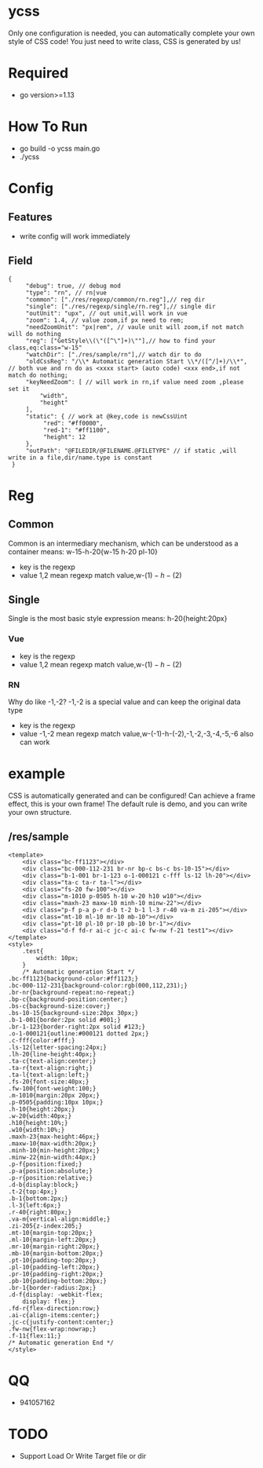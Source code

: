 # ycss
Only one configuration is needed, you can automatically complete your own style of CSS code!
You just need to write class, CSS is generated by us!
# Required
* go version>=1.13
# How To Run
* go build -o ycss main.go
* ./ycss
# Config
## Features
* write config will work immediately
## Field
    {
         "debug": true, // debug mod
         "type": "rn", // rn|vue
         "common": ["./res/regexp/common/rn.reg"],// reg dir
         "single": ["./res/regexp/single/rn.reg"],// single dir
         "outUnit": "upx", // out unit,will work in vue
         "zoom": 1.4, // value zoom,if px need to rem;
         "needZoomUnit": "px|rem", // vaule unit will zoom,if not match will do nothing 
         "reg": ["GetStyle\\(\"([^\"]+)\""],// how to find your class,eq:class="w-15"
         "watchDir": ["./res/sample/rn"],// watch dir to do
         "oldCssReg": "/\\* Automatic generation Start \\*/([^/]+)/\\*", // both vue and rn do as <xxxx start> (auto code) <xxx end>,if not match do nothing;
         "keyNeedZoom": [ // will work in rn,if value need zoom ,please set it
             "width",
             "height"
         ],
         "static": { // work at @key,code is newCssUint
              "red": "#ff0000",
              "red-1": "#ff1100",
              "height": 12
         },
         "outPath": "@FILEDIR/@FILENAME.@FILETYPE" // if static ,will write in a file,dir/name.type is constant
     }
# Reg
## Common
Common is an intermediary mechanism, which can be understood as a container
means:
  w-15-h-20{w-15 h-20 pl-10}
* key is the regexp
* value $1,$2 mean regexp match value,w-($1)-h-($2)
## Single
Single is the most basic style expression
means:
   h-20{height:20px}
### Vue
* key is the regexp
* value $1,$2 mean regexp match value,w-($1)-h-($2)
### RN
Why do like -1,-2?
-1,-2 is a special value and can keep the original data type
* key is the regexp
* value -1,-2 mean regexp match value,w-(-1)-h-(-2),-1,-2,-3,-4,-5,-6 also can work
# example
CSS is automatically generated and can be configured! Can achieve a frame effect, this is your own frame!
The default rule is demo, and you can write your own structure.
## /res/sample
    <template>
        <div class="bc-ff1123"></div>
        <div class="bc-000-112-231 br-nr bp-c bs-c bs-10-15"></div>
        <div class="b-1-001 br-1-123 o-1-000121 c-fff ls-12 lh-20"></div>
        <div class="ta-c ta-r ta-l"></div>
        <div class="fs-20 fw-100"></div>
        <div class="m-1010 p-0505 h-10 w-20 h10 w10"></div>
        <div class="maxh-23 maxw-10 minh-10 minw-22"></div>
        <div class="p-f p-a p-r d-b t-2 b-1 l-3 r-40 va-m zi-205"></div>
        <div class="mt-10 ml-10 mr-10 mb-10"></div>
        <div class="pt-10 pl-10 pr-10 pb-10 br-1"></div>
        <div class="d-f fd-r ai-c jc-c ai-c fw-nw f-21 test1"></div>
    </template>
    <style>
        .test{
            width: 10px;
        }
        /* Automatic generation Start */
    .bc-ff1123{background-color:#ff1123;}
    .bc-000-112-231{background-color:rgb(000,112,231);}
    .br-nr{background-repeat:no-repeat;}
    .bp-c{background-position:center;}
    .bs-c{background-size:cover;}
    .bs-10-15{background-size:20px 30px;}
    .b-1-001{border:2px solid #001;}
    .br-1-123{border-right:2px solid #123;}
    .o-1-000121{outline:#000121 dotted 2px;}
    .c-fff{color:#fff;}
    .ls-12{letter-spacing:24px;}
    .lh-20{line-height:40px;}
    .ta-c{text-align:center;}
    .ta-r{text-align:right;}
    .ta-l{text-align:left;}
    .fs-20{font-size:40px;}
    .fw-100{font-weight:100;}
    .m-1010{margin:20px 20px;}
    .p-0505{padding:10px 10px;}
    .h-10{height:20px;}
    .w-20{width:40px;}
    .h10{height:10%;}
    .w10{width:10%;}
    .maxh-23{max-height:46px;}
    .maxw-10{max-width:20px;}
    .minh-10{min-height:20px;}
    .minw-22{min-width:44px;}
    .p-f{position:fixed;}
    .p-a{position:absolute;}
    .p-r{position:relative;}
    .d-b{display:block;}
    .t-2{top:4px;}
    .b-1{bottom:2px;}
    .l-3{left:6px;}
    .r-40{right:80px;}
    .va-m{vertical-align:middle;}
    .zi-205{z-index:205;}
    .mt-10{margin-top:20px;}
    .ml-10{margin-left:20px;}
    .mr-10{margin-right:20px;}
    .mb-10{margin-bottom:20px;}
    .pt-10{padding-top:20px;}
    .pl-10{padding-left:20px;}
    .pr-10{padding-right:20px;}
    .pb-10{padding-bottom:20px;}
    .br-1{border-radius:2px;}
    .d-f{display: -webkit-flex;
        display: flex;}
    .fd-r{flex-direction:row;}
    .ai-c{align-items:center;}
    .jc-c{justify-content:center;}
    .fw-nw{flex-wrap:nowrap;}
    .f-11{flex:11;}
    /* Automatic generation End */
    </style>
# QQ
* 941057162
# TODO
* Support Load Or Write Target file or dir